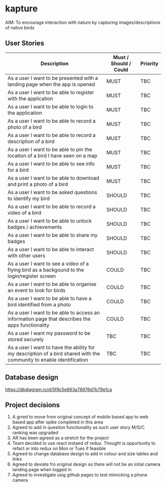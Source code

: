 # kapture
AIM: To encourage interaction with nature by capturing images/descriptions of native birds

## User Stories 

| Description | Must / Should / Could | Priority | 
| ------------- | ------------- | ------------- |
| As a user I want to be presented with a landing page when the app is opened | MUST | TBC |
| As a user I want to be able to register with the application | MUST | TBC |
| As a user I want to be able to login to the application | MUST | TBC |
| As a user I want to be able to record a photo of a bird  | MUST | TBC |
| As a user I want to be able to record a description of a bird  |  MUST | TBC |
| As a user I want to be able to pin the location of a bird I have seen on a map | MUST | TBC |
| As a user I want to be able to see info for a bird | MUST | TBC |
| As a user I want to be able to download and print a photo of a bird | MUST | TBC |
| As a user I want to be asked questions to identify my bird | SHOULD| TBC |
| As a user I want to be able to record a video of a bird | SHOULD | TBC |
| As a user I want to be able to unlock badges / achievements | SHOULD | TBC |
| As a user I want to be able to share my badges | SHOULD | TBC |
| As a user I want to be able to interact with other users | SHOULD | TBC |
| As a user I want to see a video of a flying bird as a backgound to the login/register screen |  COULD | TBC |
| As a user I want to be able to organise an event to look for birds | COULD | TBC |
| As a user I want to be able to have a bird identified from a photo | COULD | TBC |
| As a user I want to be able to access an information page that describes the apps functionality | COULD | TBC |
| As a user I want my password to be stored securely | TBC | TBC |
| As a user I want to have the ability for my description of a bird shared with the community to enable identification | TBC | TBC |



## Database design
https://dbdiagram.io/d/5f9c5e863a78976d7b79e1ca

## Project decisions
1. A grred to move from original concept of mobile based app to web based app after spike completed in this area
2. Agreed to add in question functionality as such user story M/S/C ranking was upgraded
3. AR has been agreed as a stretch for the project
4. Team decided to use react instaed of redux.  Thought is oppurtunity to refact or into redux on Mon or Tues if feasible
5. Agreed to change database design to add in colour and size tables and links
5. Agreed to deviate fro original design so there will not be an inital camera landing page when logged in
6. Agreed to investigate usig github pages to test mimicking a phone camera 
